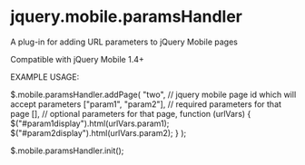 jquery.mobile.paramsHandler
===========================

A plug-in for adding URL parameters to jQuery Mobile pages

Compatible with jQuery Mobile 1.4+

EXAMPLE USAGE:

$.mobile.paramsHandler.addPage(
    "two",                      // jquery mobile page id which will accept parameters
    ["param1", "param2"],       // required parameters for that page
    [],                         // optional parameters for that page,
    function (urlVars) {
        $("#param1display").html(urlVars.param1);
        $("#param2display").html(urlVars.param2);
    }
);

$.mobile.paramsHandler.init();
